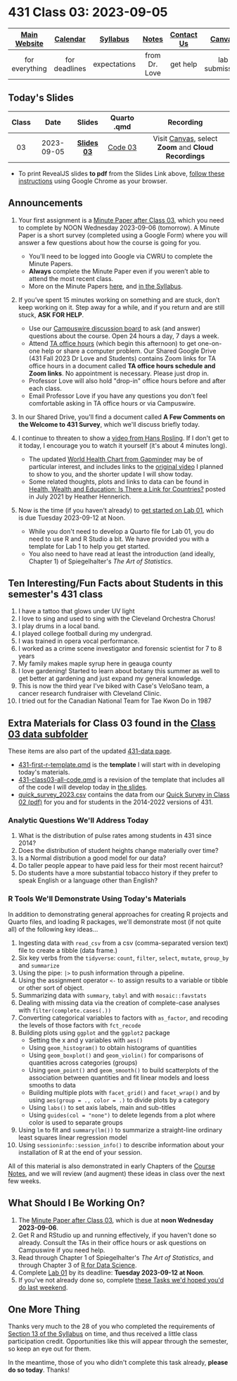 # 431 Class 03: 2023-09-05

[Main Website](https://thomaselove.github.io/431-2023/) | [Calendar](https://thomaselove.github.io/431-2023/calendar.html) | [Syllabus](https://thomaselove.github.io/431-syllabus-2023/) | [Notes](https://thomaselove.github.io/431-notes/) | [Contact Us](https://thomaselove.github.io/431-2023/contact.html) | [Canvas](https://canvas.case.edu) | [Data and Code](https://github.com/THOMASELOVE/431-data)
:-----------: | :--------------: | :----------: | :---------: | :-------------: | :-----------: | :------------:
for everything | for deadlines | expectations | from Dr. Love | get help | lab submission | for downloads

## Today's Slides

Class | Date | Slides | Quarto .qmd | Recording
:---: | :--------: | :------: | :------: | :-------------:
03 | 2023-09-05 | **[Slides 03](https://thomaselove.github.io/431-slides-2023/class03.html)** | [Code 03](https://thomaselove.github.io/431-slides-2023/class03.qmd)  | Visit [Canvas](https://canvas.case.edu/), select **Zoom** and **Cloud Recordings**

- To print RevealJS slides **to pdf** from the Slides Link above, [follow these instructions](https://quarto.org/docs/presentations/revealjs/presenting.html#print-to-pdf) using Google Chrome as your browser.

## Announcements
 
1. Your first assignment is a [Minute Paper after Class 03](https://bit.ly/431-2023-minute-3), which you need to complete by NOON Wednesday 2023-09-06 (tomorrow). A Minute Paper is a short survey (completed using a Google Form) where you will answer a few questions about how the course is going for you.
    - You'll need to be logged into Google via CWRU to complete the Minute Papers. 
    - **Always** complete the Minute Paper even if you weren’t able to attend the most recent class. 
    - More on the Minute Papers [here](https://github.com/THOMASELOVE/431-minute-2023), and [in the Syllabus](https://thomaselove.github.io/431-syllabus-2023/10_assignments.html#minute-papers).

2. If you’ve spent 15 minutes working on something and are stuck, don’t keep working on it. Step away for a while, and if you return and are still stuck, **ASK FOR HELP**.
    - Use our [Campuswire discussion board](https://thomaselove.github.io/431-2023/campuswire.html) to ask (and answer) questions about the course. Open 24 hours a day, 7 days a week.
    - Attend [TA office hours](https://thomaselove.github.io/431-2023/contact.html) (which begin this afternoon) to get one-on-one help or share a computer problem. Our Shared Google Drive (431 Fall 2023 Dr Love and Students) contains Zoom links for TA office hours in a document called **TA office hours schedule and Zoom links**. No appointment is necessary. Please just drop in.
    - Professor Love will also hold "drop-in" office hours before and after each class.
    - Email Professor Love if you have any questions you don't feel comfortable asking in TA office hours or via Campuswire.

3. In our Shared Drive, you'll find a document called **A Few Comments on the Welcome to 431 Survey**, which we'll discuss briefly today.

4. I continue to threaten to show a [video from Hans Rosling](https://www.gapminder.org/fw/world-health-chart/). If I don't get to it today, I encourage you to watch it yourself (it's about 4 minutes long). 
    - The updated [World Health Chart from Gapminder](https://www.gapminder.org/fw/world-health-chart/) may be of particular interest, and includes links to the [original video](https://www.youtube.com/watch?v=jbkSRLYSojo&feature=emb_imp_woyt) I planned to show to you, and the shorter update I will show today.
    - Some related thoughts, plots and links to data can be found in [Health, Wealth and Education: Is There a Link for Countries?](https://www.stlouisfed.org/open-vault/2021/july/health-wealth-education-link-countries) posted in July 2021 by Heather Hennerich.

5. Now is the time (if you haven't already) to [get started on Lab 01](https://github.com/THOMASELOVE/431-labs-2023), which is due Tuesday 2023-09-12 at Noon. 
    - While you don't need to develop a Quarto file for Lab 01, you do need to use R and R Studio a bit. We have provided you with a template for Lab 1 to help you get started.
    - You also need to have read at least the introduction (and ideally, Chapter 1) of Spiegelhalter's *The Art of Statistics*.

## Ten Interesting/Fun Facts about Students in this semester's 431 class

1. I have a tattoo that glows under UV light
2. I love to sing and used to sing with the Cleveland Orchestra Chorus!
3. I play drums in a local band.
4. I played college football during my undergrad.
5. I was trained in opera vocal performance.
6. I worked as a crime scene investigator and forensic scientist for 7 to 8 years
7. My family makes maple syrup here in geauga county
8. I love gardening! Started to learn about botany this summer as well to get better at gardening and just expand my general knowledge.
9. This is now the third year I've biked with Case's VeloSano team, a cancer research fundraiser with Cleveland Clinic.
10. I tried out for the Canadian National Team for Tae Kwon Do in 1987

## Extra Materials for Class 03 found in the [Class 03 data subfolder](https://github.com/THOMASELOVE/431-classes-2023/tree/main/class03/data)

These items are also part of the updated [431-data page](https://github.com/THOMASELOVE/431-data).

- [431-first-r-template.qmd](data/431-first-r-template.qmd) is the **template** I will start with in developing today's materials.
- [431-class03-all-code.qmd](data/431-class03-all-code.qmd) is a revision of the template that includes all of the code I will develop today in [the slides](https://thomaselove.github.io/431-slides-2023/class03.html).
- [quick_survey_2023.csv](data/quick_survey_2023.csv) contains the data from our [Quick Survey in Class 02 (pdf)](https://github.com/THOMASELOVE/431-classes-2023/blob/main/class02/431_surveyhandout_1perstudent_2023-08-31.pdf) for you and for students in the 2014-2022 versions of 431.

### Analytic Questions We'll Address Today

1. What is the distribution of pulse rates among students in 431 since 2014?
2. Does the distribution of student heights change materially over time?
3. Is a Normal distribution a good model for our data?
4. Do taller people appear to have paid less for their most recent haircut?
5. Do students have a more substantial tobacco history if they prefer to speak English or a language other than English?

### R Tools We'll Demonstrate Using Today's Materials

In addition to demonstrating general approaches for creating R projects and Quarto files, and loading R packages, we'll demonstrate most (if not quite all) of the following key ideas...

1. Ingesting data with `read_csv` from a csv (comma-separated version text) file to create a tibble (data frame.)
2. Six key verbs from the `tidyverse`: `count`, `filter`, `select`, `mutate`, `group_by` and `summarize`
3. Using the pipe: `|>` to push information through a pipeline.
4. Using the assignment operator `<-` to assign results to a variable or tibble or other sort of object.
5. Summarizing data with `summary`, `tabyl` and with `mosaic::favstats`
6. Dealing with missing data via the creation of complete-case analyses with `filter(complete.cases(.))`
7. Converting categorical variables to factors with `as_factor`, and recoding the levels of those factors with `fct_recode`
8. Building plots using `ggplot` and the `ggplot2` package
    - Setting the x and y variables with `aes()`
    - Using `geom_histogram()` to obtain histograms of quantities
    - Using `geom_boxplot()` and `geom_violin()` for comparisons of quantities across categories (groups)
    - Using `geom_point()` and `geom_smooth()` to build scatterplots of the association between quantities and fit linear models and loess smooths to data
    - Building multiple plots with `facet_grid()` and `facet_wrap()` and by using `aes(group = ., color = .)` to divide plots by a category
    - Using `labs()` to set axis labels, main and sub-titles
    - Using `guides(col = "none")` to delete legends from a plot where color is used to separate groups
9. Using `lm` to fit and `summary(lm())` to summarize a straight-line ordinary least squares linear regression model
10. Using `sessioninfo::session_info()` to describe information about your installation of R at the end of your session.

All of this material is also demonstrated in early Chapters of the [Course Notes](https://thomaselove.github.io/431-notes/), and we will review (and augment) these ideas in class over the next few weeks.

## What Should I Be Working On?

1. The [Minute Paper after Class 03](https://bit.ly/431-2023-min-03), which is due at **noon Wednesday 2023-09-06**.
2. Get R and RStudio up and running effectively, if you haven't done so already. Consult the TAs in their office hours or ask questions on Campuswire if you need help.
3. Read through Chapter 1 of Spiegelhalter's *The Art of Statistics*, and through Chapter 3 of [R for Data Science](https://r4ds.hadley.nz/).
4. Complete [Lab 01](https://github.com/THOMASELOVE/431-labs-2023) by its deadline: **Tuesday 2023-09-12 at Noon**.
5. If you've not already done so, complete [these Tasks we'd hoped you'd do last weekend](https://github.com/THOMASELOVE/431-classes-2023/tree/main/class02#things-to-do-this-weekend).

## One More Thing

Thanks very much to the 28 of you who completed the requirements of [Section 13 of the Syllabus](https://thomaselove.github.io/431-syllabus-2023/13_movies.html) on time, and thus received a little class participation credit. Opportunities like this will appear through the semester, so keep an eye out for them. 

In the meantime, those of you who didn't complete this task already, **please do so today**. Thanks!


